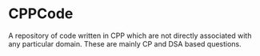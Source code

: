 
# CPPCode   

A repository of code written in CPP which are not directly associated with any particular domain. These are mainly CP and DSA based questions.

